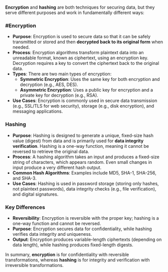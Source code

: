 **Encryption** and **hashing** are both techniques for securing data, but they serve different purposes and work in fundamentally different ways:

### #Encryption

- **Purpose**: Encryption is used to secure data so that it can be safely transmitted or stored and then **decrypted back to its original form** when needed.
- **Process**: Encryption algorithms transform plaintext data into an unreadable format, known as ciphertext, using an encryption key. Decryption requires a key to convert the ciphertext back to the original data.
- **Types**: There are two main types of encryption:
    - **Symmetric Encryption**: Uses the same key for both encryption and decryption (e.g., AES, DES).
    - **Asymmetric Encryption**: Uses a public key for encryption and a private key for decryption (e.g., RSA).
- **Use Cases**: Encryption is commonly used in secure data transmission (e.g., SSL/TLS for web security), storage (e.g., disk encryption), and messaging applications.

### Hashing

- **Purpose**: Hashing is designed to generate a unique, fixed-size hash value (digest) from data and is primarily used for **data integrity verification**. Hashing is a one-way function, meaning it cannot be reversed to retrieve the original data.
- **Process**: A hashing algorithm takes an input and produces a fixed-size string of characters, which appears random. Even small changes in input produce a very different hash output.
- **Common Hash Algorithms**: Examples include MD5, SHA-1, SHA-256, and SHA-3.
- **Use Cases**: Hashing is used in password storage (storing only hashes, not plaintext passwords), data integrity checks (e.g., file verification), and digital signatures.

### Key Differences

- **Reversibility**: Encryption is reversible with the proper key; hashing is a one-way function and cannot be reversed.
- **Purpose**: Encryption secures data for confidentiality, while hashing verifies data integrity and uniqueness.
- **Output**: Encryption produces variable-length ciphertexts (depending on data length), while hashing produces fixed-length digests.

In summary, **encryption** is for confidentiality with reversible transformations, whereas **hashing** is for integrity and verification with irreversible transformations.